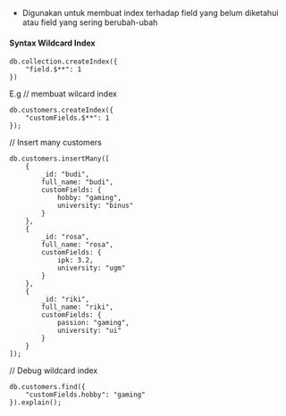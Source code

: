 * Digunakan untuk membuat index terhadap field yang belum diketahui atau field yang sering berubah-ubah

#### Syntax Wildcard Index
```
db.collection.createIndex({
	"field.$**": 1
})
```

E.g // membuat wilcard index
```
db.customers.createIndex({
	"customFields.$**": 1
});
```
// Insert many customers
```
db.customers.insertMany([
	{
		_id: "budi",
		full_name: "budi",
		customFields: {
			hobby: "gaming",
			university: "binus"
		}
	},
	{
		_id: "rosa",
		full_name: "rosa",
		customFields: {
			ipk: 3.2,
			university: "ugm"
		}
	},
	{
		_id: "riki",
		full_name: "riki",
		customFields: {
			passion: "gaming",
			university: "ui"
		}
	}
]);
```
// Debug wildcard index
```
db.customers.find({
	"customFields.hobby": "gaming"
}).explain();
```
